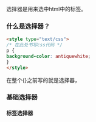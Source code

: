 选择器是用来选中html中的标签。

### 什么是选择器？
```html
<style type="text/css">
/* 在此处书写css代码 */
p {
background-color: antiquewhite;
}
</style>
```

在整个{}之前写的就是选择器，
### 基础选择器
#### 标签选择器
